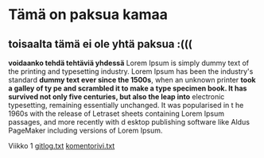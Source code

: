 # Tämä on paksua kamaa
## toisaalta tämä ei ole yhtä paksua :(((

**voidaanko tehdä tehtäviä yhdessä**
Lorem Ipsum is simply dummy text of the printing and 
typesetting industry. Lorem Ipsum has been the industry's standard
__dummy text ever since the 1500s__, when an unknown printer **took a galley of ty
pe and scrambled it to make a type specimen book. It has survived not only five __centuries, but also__ the leap into** 
electronic typesetting, remaining essentially unchanged. It was popularised in t
he 1960s with the release of Letraset sheets containing Lorem Ipsum passages, and more recently with d
esktop publishing software like Aldus PageMaker including versions of Lorem Ipsum.


Viikko 1
[gitlog.txt](https://github.com/Owlaboy/ot-harjoitustyo/blob/3c3f9c9672a4bec7842d7d30e821265d20cdf09f/laskarit/viikko1/gitlog.txt) 
[komentorivi.txt](https://github.com/Owlaboy/ot-harjoitustyo/blob/b5fa6be666117f777d878e393ab8ca260e12d5a0/laskarit/viikko1/komentorivi.txt)
